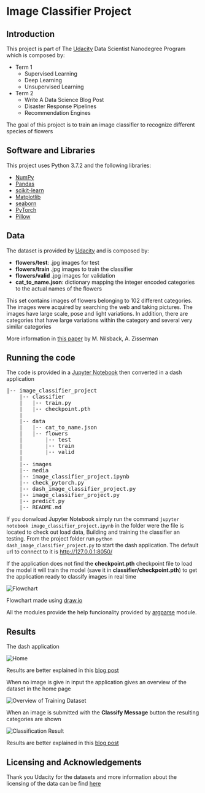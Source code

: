 # Image Classifier Project

## Introduction

This project is part of The [Udacity](https://eu.udacity.com/) Data Scientist Nanodegree Program which is composed by:
* Term 1
    * Supervised Learning
    * Deep Learning
    * Unsupervised Learning
* Term 2
    * Write A Data Science Blog Post
    * Disaster Response Pipelines
    * Recommendation Engines

The goal of this project is to train an image classifier to recognize different species of flowers

## Software and Libraries
This project uses Python 3.7.2 and the following libraries:
* [NumPy](http://www.numpy.org/)
* [Pandas](http://pandas.pydata.org)
* [scikit-learn](http://scikit-learn.org/stable/)
* [Matplotlib](http://matplotlib.org/)
* [seaborn](https://seaborn.pydata.org/)
* [PyTorch](https://pytorch.org/)
* [Pillow](https://pillow.readthedocs.io/en/stable/)

## Data
The dataset is provided by [Udacity](http://www.robots.ox.ac.uk/~vgg/data/flowers/102/index.html) and is composed by:
* **flowers/test**: .jpg images for test
* **flowers/train** .jpg images to train the classifier
* **flowers/valid** .jpg images for validation
* **cat_to_name.json**: dictionary mapping the integer encoded categories to the actual names of the flowers

This set contains images of flowers belonging to 102 different categories. The images were acquired by searching the web and taking pictures. The images have large scale, pose and light variations. In addition, there are categories that have large variations within the category and several very similar categories

More information in [this paper](http://www.robots.ox.ac.uk/~vgg/publications/2008/Nilsback08) by M. Nilsback, A. Zisserman

## Running the code

The code is provided in a [Jupyter Notebook](http://ipython.org/notebook.html) then converted in a dash application

<pre>
|-- image_classifier_project
    |-- classifier
    |   |-- train.py
    |   |-- checkpoint.pth
    |
    |-- data
    |   |-- cat_to_name.json
    |   |-- flowers
    |       |-- test
    |       |-- train
    |       |-- valid
    |
    |-- images
    |-- media
    |-- image_classifier_project.ipynb
    |-- check_pytorch.py
    |-- dash_image_classifier_project.py
    |-- image_classifier_project.py
    |-- predict.py
    |-- README.md
</pre>

If you donwload Jupyter Notebook simply run the command `jupyter notebook image_classifier_project.ipynb` in the folder were the file is located to check out load data, Building and training the classifier an testing.
From the project folder run `python dash_image_classifier_project.py` to start the dash application. The default url to connect to it is http://127.0.0.1:8050/

If the application does not find the **checkpoint.pth** checkpoint file to load the model it will train the model (save it in **classifier/checkpoint.pth**) to get the application ready to classify images in real time

![Flowchart](images/flowchart.png)

Flowchart made using [draw.io](https://about.draw.io/)

All the modules provide the help funcionality provided by [argparse](https://docs.python.org/3/library/argparse.html) module.

## Results

The dash application 

![Home](images/home.JPG)

Results are better explained in this [blog post](https://medium.com/@simone.rigoni01/)

When no image is give in input the application gives an overview of the dataset in the home page

![Overview of Training Dataset](images/overview_training_dataset.JPG)

When an image is submitted with the **Classify Message** button the resulting categories are shown

![Classification Result](images/classification_result.JPG)

Results are better explained in this [blog post](https://medium.com/@simone.rigoni01/)

## Licensing and Acknowledgements

Thank you Udacity for the datasets and more information about the licensing of the data can be find [here](http://www.robots.ox.ac.uk/~vgg/data/flowers/102/index.html)
